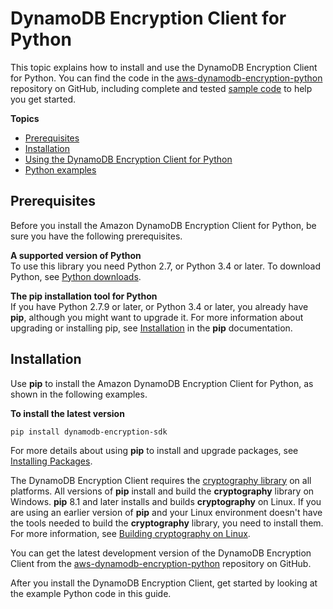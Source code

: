 # DynamoDB Encryption Client for Python<a name="python"></a>

This topic explains how to install and use the DynamoDB Encryption Client for Python\. You can find the code in the [aws\-dynamodb\-encryption\-python](https://github.com/aws/aws-dynamodb-encryption-python/) repository on GitHub, including complete and tested [sample code](https://github.com/aws/aws-dynamodb-encryption-python/tree/master/examples/src) to help you get started\.

**Topics**
+ [Prerequisites](#python-prerequisites)
+ [Installation](#python-installation)
+ [Using the DynamoDB Encryption Client for Python](python-using.md)
+ [Python examples](python-examples.md)

## Prerequisites<a name="python-prerequisites"></a>

Before you install the Amazon DynamoDB Encryption Client for Python, be sure you have the following prerequisites\.

**A supported version of Python**  
To use this library you need Python 2\.7, or Python 3\.4 or later\. To download Python, see [Python downloads](https://www.python.org/downloads/)\.

**The pip installation tool for Python**  
If you have Python 2\.7\.9 or later, or Python 3\.4 or later, you already have **pip**, although you might want to upgrade it\. For more information about upgrading or installing pip, see [Installation](https://pip.pypa.io/en/latest/installing/) in the **pip** documentation\.

## Installation<a name="python-installation"></a>

Use **pip** to install the Amazon DynamoDB Encryption Client for Python, as shown in the following examples\.

**To install the latest version**  

```
pip install dynamodb-encryption-sdk
```

For more details about using **pip** to install and upgrade packages, see [Installing Packages](https://packaging.python.org/tutorials/installing-packages/)\.

The DynamoDB Encryption Client requires the [cryptography library](https://cryptography.io/en/latest/) on all platforms\. All versions of **pip** install and build the **cryptography** library on Windows\. **pip** 8\.1 and later installs and builds **cryptography** on Linux\. If you are using an earlier version of **pip** and your Linux environment doesn't have the tools needed to build the **cryptography** library, you need to install them\. For more information, see [Building cryptography on Linux](https://cryptography.io/en/latest/installation/#building-cryptography-on-linux)\.

You can get the latest development version of the DynamoDB Encryption Client from the [aws\-dynamodb\-encryption\-python](https://github.com/aws/aws-dynamodb-encryption-python/) repository on GitHub\.

After you install the DynamoDB Encryption Client, get started by looking at the example Python code in this guide\.